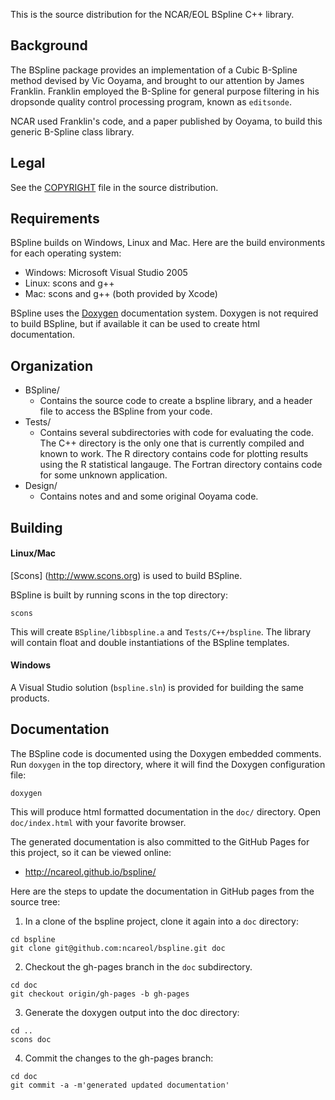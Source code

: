 This is the source distribution for the NCAR/EOL BSpline C++ library. 

## Background

The BSpline package provides an implementation of a Cubic B-Spline method
devised by Vic Ooyama, and brought to our attention by James
Franklin. Franklin employed the B-Spline for general purpose filtering in
his dropsonde quality control processing program, known as `editsonde`.

NCAR used Franklin's code, and a paper published by Ooyama, to build this
generic B-Spline class library.

## Legal

See the [COPYRIGHT](./COPYRIGHT) file in the source distribution.

## Requirements

BSpline builds on Windows, Linux and Mac. Here are the build environments
for each operating system:

 * Windows: Microsoft Visual Studio 2005
 * Linux: scons and g++
 * Mac: scons and g++ (both provided by Xcode)

BSpline uses the [Doxygen](www.doxygen.org) documentation system. Doxygen
is not required to build BSpline, but if available it can be used to create
html documentation.

## Organization

 * BSpline/
   * Contains the source code to create a bspline library, and a header file to access the BSpline from your code.
 * Tests/
   * Contains several subdirectories with code for evaluating
      the code. The C++ directory is the only one that is currently compiled
      and known to work. The R directory contains code for plotting
      results using the R statistical langauge. The Fortran directory contains
      code for some unknown application.
 * Design/
   * Contains notes and and some original Ooyama code.

## Building

#### Linux/Mac

[Scons] (http://www.scons.org) is used to build BSpline.

BSpline is built by running scons in the top directory:

```
scons
```

This will create `BSpline/libbspline.a` and `Tests/C++/bspline`. The library 
will contain float and double instantiations of the BSpline
templates.

#### Windows

A Visual Studio solution (`bspline.sln`) is provided for building the
same products.

## Documentation

The BSpline code is documented using the Doxygen embedded comments.  Run
`doxygen` in the top directory, where it will find the Doxygen
configuration file:

```
doxygen
```
   
This will produce html formatted documentation in the `doc/` directory.
Open `doc/index.html` with your favorite browser.

The generated documentation is also committed to the GitHub Pages for this
project, so it can be viewed online:

 * http://ncareol.github.io/bspline/

Here are the steps to update the documentation in GitHub pages from the
source tree:

1. In a clone of the bspline project, clone it again into a `doc` directory:

```
cd bspline
git clone git@github.com:ncareol/bspline.git doc
```

2. Checkout the gh-pages branch in the `doc` subdirectory.

```
cd doc
git checkout origin/gh-pages -b gh-pages
```

3. Generate the doxygen output into the doc directory:

```
cd ..
scons doc
```

4. Commit the changes to the gh-pages branch:

```
cd doc
git commit -a -m'generated updated documentation'
```
